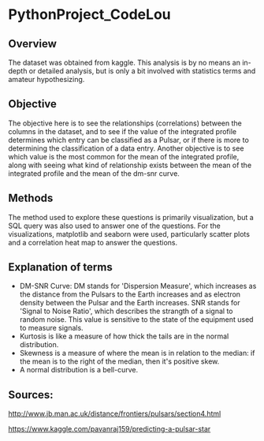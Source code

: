 # PythonProject_CodeLou

## Overview
The dataset was obtained from kaggle. This analysis is by no means an in-depth or detailed analysis, but is only a bit involved
with statistics terms and amateur hypothesizing.

## Objective
The objective here is to see the relationships (correlations) between the columns in the dataset, and to see if the value 
of the integrated profile determines which entry can be classified as a Pulsar, or if there is more to determining the 
classification of a data entry. Another objective is to see which value is the most common for the mean of the integrated profile,
along with seeing what kind of relationship exists between the mean of the integrated profile and the mean of the dm-snr curve.

## Methods
The method used to explore these questions is primarily visualization, but a SQL query was also used to answer one of the questions.
For the visualizations, matplotlib and seaborn were used, particularly scatter plots and a correlation heat map to answer the questions.

## Explanation of terms
<ul>
  <li>DM-SNR Curve: DM stands for 'Dispersion Measure', which increases as the distance from the Pulsars to
  the Earth increases and as electron density between the Pulsar and the Earth increases. SNR stands for 'Signal
  to Noise Ratio', which describes the strangth of a signal to random noise. This value is sensitive to the state
  of the equipment used to measure signals.</li>
  <li>Kurtosis is like a measure of how thick the tails are in the normal distribution.</li>
  <li>Skewness is a measure of where the mean is in relation to the median: if the mean is to the right of the median, then
  it's positive skew.</li>
  <li>A normal distribution is a bell-curve.</li>
</ul>

## Sources:
http://www.jb.man.ac.uk/distance/frontiers/pulsars/section4.html

https://www.kaggle.com/pavanraj159/predicting-a-pulsar-star
